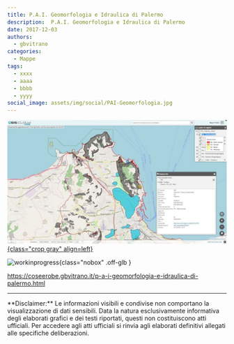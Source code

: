 ```yaml
---
title: P.A.I. Geomorfologia e Idraulica di Palermo
description:  P.A.I. Geomorfologia e Idraulica di Palermo
date: 2017-12-03
authors:
  - gbvitrano
categories:
  - Mappe
tags:
  - xxxx
  - aaaa
  - bbbb
  - yyyy
social_image: assets/img/social/PAI-Geomorfologia.jpg
--- 
```

<style>.md-typeset code { background-color: #fff0;} 
</style>
[![PAI-Geomorfologia](PAI-Geomorfologia.jpg "P.A.I. Geomorfologia e Idraulica di Palermo" ){class="crop gray" align=left}](index.md) 

![workinprogress](https://coseerobe.it/assets/img/workinprogress.jpg "Work in progress"){class="nobox" .off-glb }

https://coseerobe.gbvitrano.it/p-a-i-geomorfologia-e-idraulica-di-palermo.html

<hr>
**Disclaimer:** Le informazioni visibili e condivise non comportano la visualizzazione di dati sensibili. Data la natura esclusivamente informativa degli elaborati grafici e dei testi riportati, questi non costituiscono atti ufficiali. Per accedere agli atti ufficiali si rinvia agli elaborati definitivi allegati alle specifiche deliberazioni.